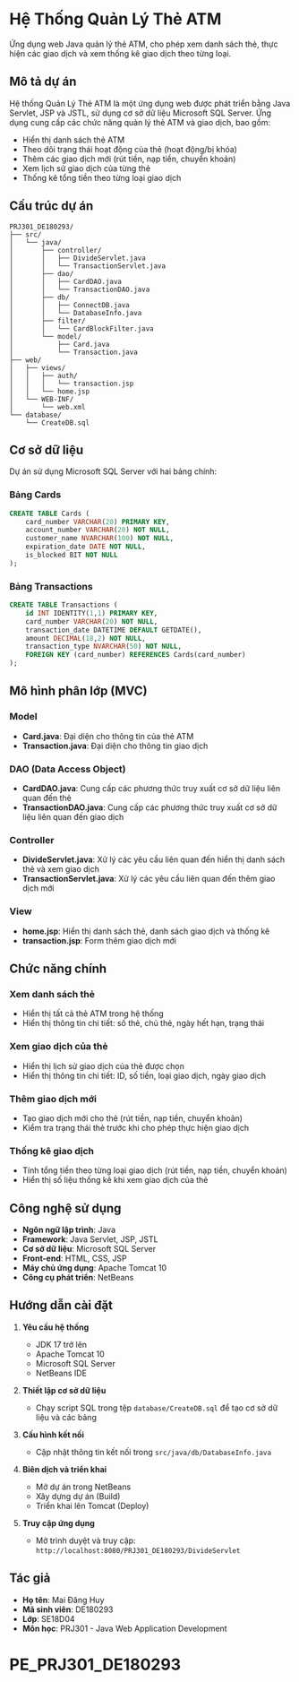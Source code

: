 # Hệ Thống Quản Lý Thẻ ATM

Ứng dụng web Java quản lý thẻ ATM, cho phép xem danh sách thẻ, thực hiện các giao dịch và xem thống kê giao dịch theo từng loại.

## Mô tả dự án

Hệ thống Quản Lý Thẻ ATM là một ứng dụng web được phát triển bằng Java Servlet, JSP và JSTL, sử dụng cơ sở dữ liệu Microsoft SQL Server. Ứng dụng cung cấp các chức năng quản lý thẻ ATM và giao dịch, bao gồm:

- Hiển thị danh sách thẻ ATM
- Theo dõi trạng thái hoạt động của thẻ (hoạt động/bị khóa)
- Thêm các giao dịch mới (rút tiền, nạp tiền, chuyển khoản)
- Xem lịch sử giao dịch của từng thẻ
- Thống kê tổng tiền theo từng loại giao dịch

## Cấu trúc dự án

```
PRJ301_DE180293/
├── src/
│   └── java/
│       ├── controller/
│       │   ├── DivideServlet.java
│       │   └── TransactionServlet.java
│       ├── dao/
│       │   ├── CardDAO.java
│       │   └── TransactionDAO.java
│       ├── db/
│       │   ├── ConnectDB.java
│       │   └── DatabaseInfo.java
│       ├── filter/
│       │   └── CardBlockFilter.java
│       └── model/
│           ├── Card.java
│           └── Transaction.java
├── web/
│   ├── views/
│   │   ├── auth/
│   │   │   └── transaction.jsp
│   │   └── home.jsp
│   └── WEB-INF/
│       └── web.xml
└── database/
    └── CreateDB.sql
```

## Cơ sở dữ liệu

Dự án sử dụng Microsoft SQL Server với hai bảng chính:

### Bảng Cards

```sql
CREATE TABLE Cards (
    card_number VARCHAR(20) PRIMARY KEY,
    account_number VARCHAR(20) NOT NULL,
    customer_name NVARCHAR(100) NOT NULL,
    expiration_date DATE NOT NULL,
    is_blocked BIT NOT NULL
);
```

### Bảng Transactions

```sql
CREATE TABLE Transactions (
    id INT IDENTITY(1,1) PRIMARY KEY,
    card_number VARCHAR(20) NOT NULL,
    transaction_date DATETIME DEFAULT GETDATE(),
    amount DECIMAL(18,2) NOT NULL,
    transaction_type NVARCHAR(50) NOT NULL,
    FOREIGN KEY (card_number) REFERENCES Cards(card_number)
);
```

## Mô hình phân lớp (MVC)

### Model

- **Card.java**: Đại diện cho thông tin của thẻ ATM
- **Transaction.java**: Đại diện cho thông tin giao dịch

### DAO (Data Access Object)

- **CardDAO.java**: Cung cấp các phương thức truy xuất cơ sở dữ liệu liên quan đến thẻ
- **TransactionDAO.java**: Cung cấp các phương thức truy xuất cơ sở dữ liệu liên quan đến giao dịch

### Controller

- **DivideServlet.java**: Xử lý các yêu cầu liên quan đến hiển thị danh sách thẻ và xem giao dịch
- **TransactionServlet.java**: Xử lý các yêu cầu liên quan đến thêm giao dịch mới

### View

- **home.jsp**: Hiển thị danh sách thẻ, danh sách giao dịch và thống kê
- **transaction.jsp**: Form thêm giao dịch mới

## Chức năng chính

### Xem danh sách thẻ

- Hiển thị tất cả thẻ ATM trong hệ thống
- Hiển thị thông tin chi tiết: số thẻ, chủ thẻ, ngày hết hạn, trạng thái

### Xem giao dịch của thẻ

- Hiển thị lịch sử giao dịch của thẻ được chọn
- Hiển thị thông tin chi tiết: ID, số tiền, loại giao dịch, ngày giao dịch

### Thêm giao dịch mới

- Tạo giao dịch mới cho thẻ (rút tiền, nạp tiền, chuyển khoản)
- Kiểm tra trạng thái thẻ trước khi cho phép thực hiện giao dịch

### Thống kê giao dịch

- Tính tổng tiền theo từng loại giao dịch (rút tiền, nạp tiền, chuyển khoản)
- Hiển thị số liệu thống kê khi xem giao dịch của thẻ

## Công nghệ sử dụng

- **Ngôn ngữ lập trình**: Java
- **Framework**: Java Servlet, JSP, JSTL
- **Cơ sở dữ liệu**: Microsoft SQL Server
- **Front-end**: HTML, CSS, JSP
- **Máy chủ ứng dụng**: Apache Tomcat 10
- **Công cụ phát triển**: NetBeans

## Hướng dẫn cài đặt

1. **Yêu cầu hệ thống**

   - JDK 17 trở lên
   - Apache Tomcat 10
   - Microsoft SQL Server
   - NetBeans IDE

2. **Thiết lập cơ sở dữ liệu**

   - Chạy script SQL trong tệp `database/CreateDB.sql` để tạo cơ sở dữ liệu và các bảng

3. **Cấu hình kết nối**

   - Cập nhật thông tin kết nối trong `src/java/db/DatabaseInfo.java`

4. **Biên dịch và triển khai**

   - Mở dự án trong NetBeans
   - Xây dựng dự án (Build)
   - Triển khai lên Tomcat (Deploy)

5. **Truy cập ứng dụng**
   - Mở trình duyệt và truy cập: `http://localhost:8080/PRJ301_DE180293/DivideServlet`

## Tác giả

- **Họ tên**: Mai Đăng Huy
- **Mã sinh viên**: DE180293
- **Lớp**: SE18D04
- **Môn học**: PRJ301 - Java Web Application Development
# PE_PRJ301_DE180293
